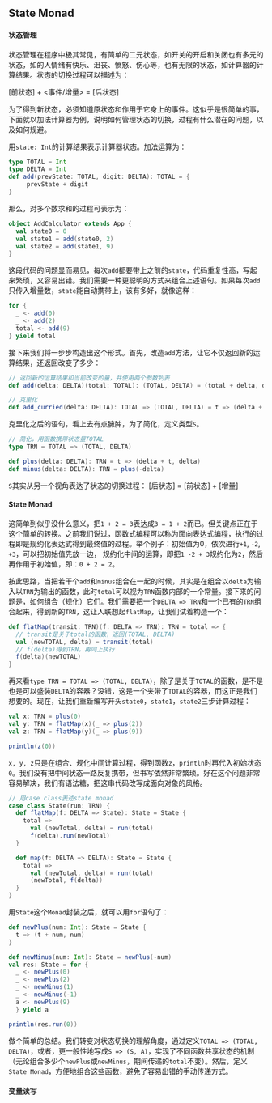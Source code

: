 ## State Monad

>

#### 状态管理

状态管理在程序中极其常见，有简单的二元状态，如开关的开启和关闭也有多元的状态，如的人情绪有快乐、沮丧、愤怒、伤心等，也有无限的状态，如计算器的计算结果。状态的切换过程可以描述为：

 \[前状态] + <事件/增量> = \[后状态]

为了得到新状态，必须知道原状态和作用于它身上的事件。这似乎是很简单的事，下面就以加法计算器为例，说明如何管理状态的切换，过程有什么潜在的问题，以及如何规避。

用`state: Int`的计算结果表示计算器状态。加法运算为：
```scala
type TOTAL = Int
type DELTA = Int
def add(prevState: TOTAL, digit: DELTA): TOTAL = {
     prevState + digit
}
```
那么，对多个数求和的过程可表示为：
```scala
object AddCalculator extends App {
  val state0 = 0
  val state1 = add(state0, 2)
  val state2 = add(state1, 9)
}
```
这段代码的问题显而易见，每次`add`都要带上之前的`state`，代码重复性高，写起来繁琐，又容易出错。我们需要一种更聪明的方式来组合上述语句。如果每次`add`只传入增量数，`state`能自动携带上，该有多好，就像这样：
```scala
for {
  _ <- add(0)
  _ <- add(2)
  total <- add(9)
} yield total
```
接下来我们将一步步构造出这个形式。首先，改造`add`方法，让它不仅返回新的运算结果，还返回改变了多少：
```scala
// 返回新的运算结果和当前改变的量，并使用两个参数列表
def add(delta: DELTA)(total: TOTAL): (TOTAL, DELTA) = (total + delta, delta)

// 克里化
def add_curried(delta: DELTA): TOTAL => (TOTAL, DELTA) = t => (delta + t, delta)
```
克里化之后的语句，看上去有点臃肿，为了简化，定义类型`S`。
```scala
// 简化，用函数携带状态量TOTAL
type TRN = TOTAL => (TOTAL, DELTA)

def plus(delta: DELTA): TRN = t => (delta + t, delta)
def minus(delta: DELTA): TRN = plus(-delta)
```
`S`其实从另一个视角表达了状态的切换过程：
\[后状态] = \[前状态] + \[增量]


#### State Monad
这简单到似乎没什么意义，把`1 + 2 = 3`表达成`3 = 1 + 2`而已。但关键点正在于这个简单的转换。之前我们说过，函数式编程可以称为面向表达式编程，执行的过程即是规约化表达式得到最终值的过程。举个例子：初始值为0，依次进行`+1`, `-2`, `+3`，可以把初始值先放一边， 规约化中间的运算，即把`1 -2 + 3`规约化为`2`，然后再作用于初始值，即：`0 + 2 = 2`。

按此思路，当把若干个`add`和`minus`组合在一起的时候，其实是在组合以`delta`为输入以`TRN`为输出的函数，此时`total`可以视为`TRN`函数内部的一个常量。接下来的问题是，如何组合（规化）它们。我们需要把一个`DELTA => TRN`和一个已有的`TRN`组合起来，得到新的`TRN`，这让人联想起`flatMap`，让我们试着构造一个：
```scala
def flatMap(transit: TRN)(f: DELTA => TRN): TRN = total => {
  // transit是关于total的函数，返回(TOTAL, DELTA)
  val (newTOTAL, delta) = transit(total)
  // f(delta)得到TRN，再同上执行
  f(delta)(newTOTAL)
}
```
再来看`type TRN = TOTAL => (TOTAL, DELTA)`，除了是关于`TOTAL`的函数，是不是也是可以盛装`DELTA`的容器？没错，这是一个夹带了`TOTAL`的容器，而这正是我们想要的。现在，让我们重新编写开头`state0`，`state1`，`state2`三步计算过程：
```scala
val x: TRN = plus(0)
val y: TRN = flatMap(x)(_ => plus(2))
val z: TRN = flatMap(y)(_ => plus(9))

println(z(0))
```
`x, y, z`只是在组合、规化中间计算过程，得到函数`z`，`println`时再代入初始状态`0`。我们没有把中间状态一路反复携带，但书写依然非常繁琐。好在这个问题非常容易解决，我们有语法糖，把这串代码改写成面向对象的风格。
```scala
// 用case class表述state monad
case class State(run: TRN) {
  def flatMap(f: DELTA => State): State = State {
    total =>
      val (newTotal, delta) = run(total)
      f(delta).run(newTotal)
  }

  def map(f: DELTA => DELTA): State = State {
    total =>
      val (newTotal, delta) = run(total)
      (newTotal, f(delta))
  }
}
```
用`State`这个`Monad`封装之后，就可以用`for`语句了：
```scala
def newPlus(num: Int): State = State {
  t => (t + num, num)
}

def newMinus(num: Int): State = newPlus(-num)
val res: State = for {
  _ <- newPlus(0)
  _ <- newPlus(2)
  _ <- newMinus(1)
  _ <- newMinus(-1)
  a <- newPlus(9)
  } yield a

println(res.run(0))
```
做个简单的总结。我们转变对状态切换的理解角度，通过定义`TOTAL => (TOTAL, DELTA)`，或者，更一般性地写成`S => (S, A)`，实现了不同函数共享状态的机制（无论组合多少个`newPlus`或`newMinus`，期间传递的`total`不变）。然后，定义`State Monad`，方便地组合这些函数，避免了容易出错的手动传递方式。

#### 变量读写

